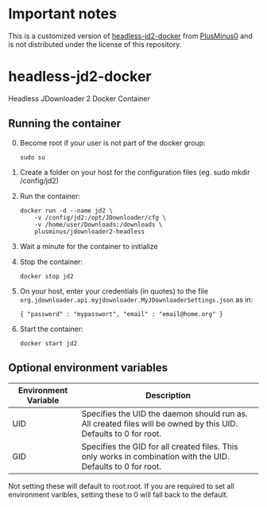# Important notes
This is a customized version of [headless-jd2-docker](https://github.com/PlusMinus0/headless-jd2-docker) from [PlusMinus0](https://github.com/PlusMinus0) and is not distributed under the license of this repository.

# headless-jd2-docker
Headless JDownloader 2 Docker Container

## Running the container
0.  Become root if your user is not part of the docker group:

    ```
    sudo su
    ```
1.  Create a folder on your host for the configuration files (eg. sudo mkdir /config/jd2)
2.  Run the container:

    ```
    docker run -d --name jd2 \
        -v /config/jd2:/opt/JDownloader/cfg \
        -v /home/user/Downloads:/downloads \
        plusminus/jdownloader2-headless
    ```
3.  Wait a minute for the container to initialize
4.  Stop the container:

    ```
    docker stop jd2
    ```
5.  On your host, enter your credentials (in quotes) to the file `org.jdownloader.api.myjdownloader.MyJDownloaderSettings.json` as in:

    ```
    { "password" : "mypasswort", "email" : "email@home.org" }
    ```
6.  Start the container:

    ```
    docker start jd2
    ```
    
## Optional environment variables
|Environment Variable|Description|
|--------------------|-----------|
|UID|Specifies the UID the daemon should run as. All created files will be owned by this UID. Defaults to 0 for root.|
|GID|Specifies the GID for all created files. This only works in combination with the UID. Defaults to 0 for root.|

Not setting these will default to root:root. If you are required to set all environment varibles, setting these to 0 will fall back to the default.
